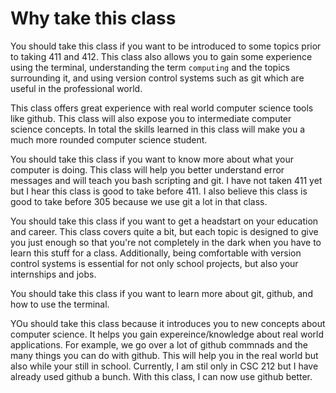 # Why take this class

You should take this class if you want to be introduced to some topics prior to taking 411 and 412. This class also allows you to gain some experience using the terminal, understanding the term `computing` and the topics surrounding it, and using version control systems such as git which are useful in the professional world. 

This class offers great experience with real world computer science tools like github. This class will also expose you to 
intermediate computer science concepts. In total the skills learned in this class will make you a much more rounded computer science student. 


You should take this class if you want to know more about what your computer is doing. This class will help you better understand error messages and will teach you bash
scripting and git. I have not taken 411 yet but I hear this class is good to take before 411. I also believe this class is good to take before 305 because we use git a lot in that
class.

You should take this class if you want to get a headstart on your education and
career. This class covers quite a bit, but each topic is designed to give you
just enough so that you're not completely in the dark when you have to learn
this stuff for a class. Additionally, being comfortable with version control
systems is essential for not only school projects, but also your internships
and jobs.


You should take this class if you want to learn more about git, github, and how to use the terminal.


YOu should take this class because it introduces you to new concepts about computer science. It helps you gain expereince/knowledge about real world applications. For example, we go over a lot of github commnads and the many things you can do with github. This will help you in the real world but also while your still in school. Currently, I am stil only in CSC 212 but I have already used github a bunch. With this class, I can now use github better. 


